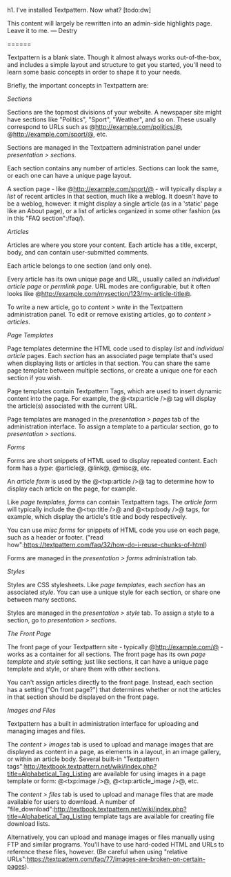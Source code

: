 h1. I've installed Textpattern.  Now what? [todo:dw]

This content will largely be rewritten into an admin-side highlights page. Leave it to me. — Destry

======

Textpattern is a blank slate.  Though it almost always works out-of-the-box, and includes a simple layout and structure to get you started, you'll need to learn some basic concepts in order to shape it to your needs.

Briefly, the important concepts in Textpattern are:

*Sections*

Sections are the topmost divisions of your website.  A newspaper site might have sections like "Politics", "Sport", "Weather", and so on.  These usually correspond to URLs such as @http://example.com/politics/@, @http://example.com/sport/@, etc.

Sections are managed in the Textpattern administration panel under *presentation > sections*.

Each section contains any number of articles.  Sections can look the same, or each one can have a unique page layout.

A section page - like @http://example.com/sport/@ - will typically display a *list* of recent articles in that section, much like a weblog.  It doesn't have to be a weblog, however: it might display a single article (as in a 'static' page like an About page), or a list of articles organized in some other fashion (as in this "FAQ section":/faq/).

*Articles*

Articles are where you store your content.  Each article has a title, excerpt, body, and can contain user-submitted comments.

Each article belongs to one section (and only one).

Every article has its own unique page and URL, usually called an *individual article page* or *permlink page*.  URL modes are configurable, but it often looks like @http://example.com/mysection/123/my-article-title@.

To write a new article, go to *content > write* in the Textpattern administration panel.  To edit or remove existing articles, go to *content > articles*.

*Page Templates*

Page templates determine the HTML code used to display *list* and *individual article* pages.  Each *section* has an associated page template that's used when displaying lists or articles in that section.  You can share the same page template between multiple sections, or create a unique one for each section if you wish.

Page templates contain Textpattern Tags, which are used to insert dynamic content into the page.  For example, the @<txp:article />@ tag will display the article(s) associated with the current URL.

Page templates are managed in the *presentation > pages* tab of the administration interface.  To assign a template to a particular section, go to *presentation > sections*.

*Forms*

Forms are short snippets of HTML used to display repeated content.  Each form has a *type*: @article@, @link@, @misc@, etc.

An *article form* is used by the @<txp:article />@ tag to determine how to display each article on the page, for example.

Like *page templates*, *forms* can contain Textpattern tags.  The *article form* will typically include the @<txp:title />@ and @<txp:body />@ tags, for example, which display the article's title and body respectively.

You can use *misc forms* for snippets of HTML code you use on each page, such as a header or footer.  ("read how":https://textpattern.com/faq/32/how-do-i-reuse-chunks-of-html)

Forms are managed in the *presentation > forms* administration tab.

*Styles*

Styles are CSS stylesheets.  Like *page templates*, each *section* has an associated *style*.  You can use a unique style for each section, or share one between many sections.

Styles are managed in the *presentation > style* tab.  To assign a style to a section, go to *presentation > sections*.

*The Front Page*

The front page of your Textpattern site - typically @http://example.com/@ - works as a container for all sections.  The front page has its own *page template* and *style* setting; just like sections, it can have a unique page template and style, or share them with other sections.

You can't assign articles directly to the front page.  Instead, each section has a setting ("On front page?") that determines whether or not the articles in that section should be displayed on the front page.

*Images and Files*

Textpattern has a built in administration interface for uploading and managing images and files.

The *content > images* tab is used to upload and manage images that are displayed as content in a page, as elements in a layout, in an image gallery, or within an article body.  Several built-in "Textpattern tags":http://textbook.textpattern.net/wiki/index.php?title=Alphabetical_Tag_Listing are available for using images in a page template or form: @<txp:image />@, @<txp:article_image />@, etc.

The *content > files* tab is used to upload and manage files that are made available for users to download.  A number of "file_download":http://textbook.textpattern.net/wiki/index.php?title=Alphabetical_Tag_Listing template tags are available for creating file download lists.

Alternatively, you can upload and manage images or files manually using FTP and similar programs.  You'll have to use hard-coded HTML and URLs to reference these files, however.  (Be careful when using "relative URLs":https://textpattern.com/faq/77/images-are-broken-on-certain-pages).
